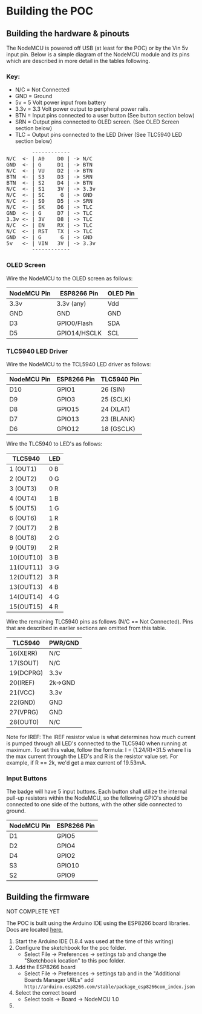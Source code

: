 Building the POC
================

Building the hardware & pinouts
-------------------------------
The NodeMCU is powered off USB (at least for the POC) or by the Vin 5v input 
pin. Below is a simple diagram of the NodeMCU module and its pins which are
described in more detail in the tables following.

### Key:
* N/C  = Not Connected
* GND  = Ground
* 5v   = 5 Volt power input from battery
* 3.3v = 3.3 Volt power output to peripheral power rails.
* BTN  = Input pins connected to a user button (See button section below)
* SRN  = Output pins connected to OLED screen. (See OLED Screen section below)
* TLC  = Output pins connected to the LED Driver (See TLC5940 LED section below)

<pre>
        ------------
N/C  <- | A0    D0 | -> N/C
GND  <- | G     D1 | -> BTN
N/C  <- | VU    D2 | -> BTN
BTN  <- | S3    D3 | -> SRN
BTN  <- | S2    D4 | -> BTN
N/C  <- | S1    3V | -> 3.3v
N/C  <- | SC     G | -> GND
N/C  <- | S0    D5 | -> SRN
N/C  <- | SK    D6 | -> TLC
GND  <- | G     D7 | -> TLC
3.3v <- | 3V    D8 | -> TLC
N/C  <- | EN    RX | -> TLC
N/C  <- | RST   TX | -> TLC
GND  <- | G      G | -> GND
5v   <- | VIN   3V | -> 3.3v
        ------------
</pre>

### OLED Screen

Wire the NodeMCU to the OLED screen as follows:

| NodeMCU Pin | ESP8266 Pin | OLED Pin |
|-------------|-------------|----------|
| 3.3v        | 3.3v (any)  | Vdd      |
| GND         | GND         | GND      |
| D3          | GPIO0/Flash | SDA      |
| D5          | GPIO14/HSCLK| SCL      |

### TLC5940 LED Driver

Wire the NodeMCU to the TCL5940 LED driver as follows:

| NodeMCU Pin | ESP8266 Pin | TLC5940 Pin |
|-------------|-------------|-------------|
| D10         | GPIO1       | 26 (SIN)    |
| D9          | GPIO3       | 25 (SCLK)   |
| D8          | GPIO15      | 24 (XLAT)   |
| D7          | GPIO13      | 23 (BLANK)  |
| D6          | GPIO12      | 18 (GSCLK)  |

Wire the TLC5940 to LED's as follows:

| TLC5940 | LED |
|---------|-----|
|1 (OUT1) | 0 B |
|2 (OUT2) | 0 G |
|3 (OUT3) | 0 R |
|4 (OUT4) | 1 B |
|5 (OUT5) | 1 G |
|6 (OUT6) | 1 R |
|7 (OUT7) | 2 B |
|8 (OUT8) | 2 G |
|9 (OUT9) | 2 R |
|10(OUT10)| 3 B |
|11(OUT11)| 3 G |
|12(OUT12)| 3 R |
|13(OUT13)| 4 B |
|14(OUT14)| 4 G |
|15(OUT15)| 4 R |

Wire the remaining TLC5940 pins as follows (N/C == Not Connected). Pins that are
described in earlier sections are omitted from this table.

| TLC5940 | PWR/GND |
|---------|---------|
|16(XERR) | N/C     |
|17(SOUT) | N/C     |
|19(DCPRG)| 3.3v    |
|20(IREF) | 2k->GND | <- Determines current through all LED's. See note below.
|21(VCC)  | 3.3v    |
|22(GND)  | GND     |
|27(VPRG) | GND     |
|28(OUT0) | N/C     |

Note for IREF:
The IREF resistor value is what determines how much current is pumped through
all LED's connected to the TLC5940 when running at maximum. To set this value, 
follow the formula:
I =  (1.24/R)*31.5
where I is the max current through the LED's and R is the resistor value set. 
For example, if R == 2k, we'd get a max current of 19.53mA.

### Input Buttons

The badge will have 5 input buttons. Each button shall utilize the internal
pull-up resistors within the NodeMCU, so the following GPIO's should be 
connected to one side of the buttons, with the other side connected to ground.

| NodeMCU Pin | ESP8266 Pin |
|-------------|-------------|
| D1          | GPIO5       |
| D2          | GPIO4       |
| D4          | GPIO2       |
| S3          | GPIO10      |
| S2          | GPIO9       |

Building the firmware
---------------------
NOT COMPLETE YET

The POC is built using the Arduino IDE using the ESP8266 board libraries.
Docs are located [here.](https://arduino-esp8266.readthedocs.io/en/latest/)

1. Start the Arduino IDE (1.8.4 was used at the time of this writing)
1. Configure the sketchbook for the poc folder. 
    * Select File -> Preferences -> settings tab and change the "Sketchbook 
    location" to this poc folder.
1. Add the ESP8266 board
    * Select File -> Preferences -> settings tab and in the "Additional Boards
    Manager URLs" add 
    `http://arduino.esp8266.com/stable/package_esp8266com_index.json`
1. Select the correct board
    * Select tools -> Board -> NodeMCU 1.0
1. 
